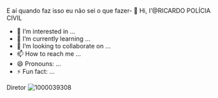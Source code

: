 E aí quando faz isso eu não sei o que fazer- 👋 Hi, I’@RICARDO POLÍCIA CIVIL
- 👀 I’m interested in ...
- 🌱 I’m currently learning ...
- 💞️ I’m looking to collaborate on ...
- 📫 How to reach me ...
- 😄 Pronouns: ...
- ⚡ Fun fact: ...

<!---
RICARDO POLÍCIA CIVIL [EU_DoC_1478.pdf](https://github.com/user-attachments/files/20510721/EU_DoC_1478.pdf)
s a ✨ special ✨ repository because its `README.md` (this file) appears on your GitHub profile.
You can click the Preview link to take a look at your changes.
--->
Diretor ![1000039308](https://github.com/user-attachments/assets/5237c0e0-6703-4e18-975d-ee65919844ea)
